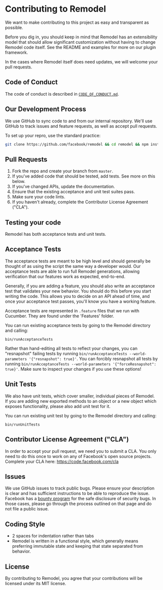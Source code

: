 # Contributing to Remodel

We want to make contributing to this project as easy and transparent as possible.

Before you dig in, you should keep in mind that Remodel has an extensibility model that should allow significant customization without having to change Remodel code itself. See the README and examples for more on our plugin framework.

In the cases where Remodel itself does need updates, we will welcome your pull requests.

## Code of Conduct
The code of conduct is described in [`CODE_OF_CONDUCT.md`](CODE_OF_CONDUCT.md).

## Our Development Process

We use GitHub to sync code to and from our internal repository. We'll use GitHub to track issues and feature requests, as well as accept pull requests.

To set up your repro, use the standard practice:

```sh
git clone https://github.com/facebook/remodel && cd remodel && npm install
```

## Pull Requests

1. Fork the repo and create your branch from `master`.
2. If you've added code that should be tested, add tests. See more on this below.
3. If you've changed APIs, update the documentation.
4. Ensure that the existing acceptance and unit test suites pass.
5. Make sure your code lints.
6. If you haven't already, complete the Contributor License Agreement ("CLA").

## Testing your code

Remodel has both acceptance tests and unit tests.

## Acceptance Tests

The acceptance tests are meant to be high level and should generally be thought of as using the script the same way a developer would. Our acceptance tests are able to run full Remodel generations, allowing verification that our features work as expected, end-to-end.

Generally, if you are adding a feature, you should also write an acceptance test that validates  your new behavior. You should do this before you start writing the code. This allows you to decide on an API ahead of time, and once your acceptance test passes, you'll know you have a working feature.

Acceptance tests are represented in `.feature` files that we run with Cucumber. They are found under the 'Features' folder.

You can run existing acceptance tests by going to the Remodel directory and calling:

`bin/runAcceptanceTests`

Rather than hand-editing all tests to reflect your changes, you can "resnapshot" failing tests by running `bin/runAcceptanceTests --world-parameters '{"resnapshot": true}'`. You can forcibly resnapshot all tests by running `bin/runAcceptanceTests --world-parameters '{"forceResnapshot": true}'`. Make sure to inspect your changes if you use these options!

## Unit Tests

We also have unit tests, which cover smaller, individual pieces of Remodel. If you are adding new exported methods to an object or a new object which exposes functionality, please also add unit test for it.

You can run existing unit test by going to the Remodel directory and calling:

`bin/runUnitTests`

## Contributor License Agreement ("CLA")

In order to accept your pull request, we need you to submit a CLA. You only need to do this once to work on any of Facebook's open source projects.
Complete your CLA here: https://code.facebook.com/cla

## Issues

We use GitHub issues to track public bugs. Please ensure your description is clear and has sufficient instructions to be able to reproduce the issue.
Facebook has a [bounty program](https://www.facebook.com/whitehat/) for the safe disclosure of security bugs. In those cases, please go through the process outlined on that page and do not file a public issue.

## Coding Style

* 2 spaces for indentation rather than tabs
* Remodel is written in a functional style, which generally means preferring immutable state and keeping that state separated from behavior.

## License

By contributing to Remodel, you agree that your contributions will be licensed under its MIT license.
